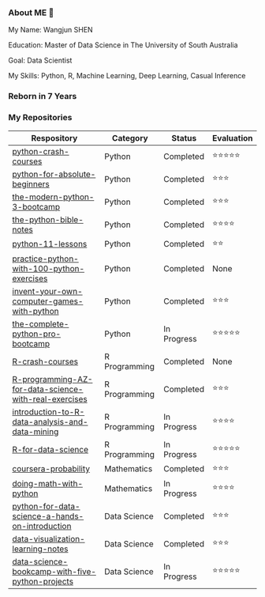 ### About ME 👋

My Name: Wangjun SHEN

Education: Master of Data Science in The University of South Australia

Goal: Data Scientist

My Skills: Python, R, Machine Learning, Deep Learning, Casual Inference

### Reborn in 7 Years



### My Repositories

| Respository                                                  | Category      | Status      | Evaluation |
| ------------------------------------------------------------ | ------------- | ----------- | ---------- |
| [python-crash-courses](https://github.com/YeJiu97/python-crash-courses) | Python        | Completed   | ⭐⭐⭐⭐⭐      |
| [python-for-absolute-beginners](https://github.com/YeJiu97/python-for-absolute-beginners) | Python        | Completed   | ⭐⭐⭐        |
| [the-modern-python-3-bootcamp](https://github.com/YeJiu97/the-modern-python-3-bootcamp) | Python        | Completed   | ⭐⭐⭐        |
| [the-python-bible-notes](https://github.com/YeJiu97/the-python-bible-notes) | Python        | Completed   | ⭐⭐⭐⭐       |
| [python-11-lessons](https://github.com/YeJiu97/python-11-lessons) | Python        | Completed   | ⭐⭐         |
| [practice-python-with-100-python-exercises](https://github.com/YeJiu97/practice-python-with-100-python-exercises) | Python        | Completed   | None       |
| [invent-your-own-computer-games-with-python](https://github.com/YeJiu97/invent-your-own-computer-games-with-python) | Python        | Completed   | ⭐⭐⭐        |
| [the-complete-python-pro-bootcamp](https://github.com/YeJiu97/the-complete-python-pro-bootcamp) | Python        | In Progress | ⭐⭐⭐⭐⭐      |
| [R-crash-courses](https://github.com/YeJiu97/R-crash-courses) | R Programming | Completed   | None       |
| [R-programming-AZ-for-data-science-with-real-exercises](https://github.com/YeJiu97/R-programming-AZ-for-data-science-with-real-exercises) | R Programming | Completed   | ⭐⭐⭐        |
| [introduction-to-R-data-analysis-and-data-mining](https://github.com/YeJiu97/introduction-to-R-data-analysis-and-data-mining) | R Programming | In Progress | ⭐⭐⭐⭐       |
| [R-for-data-science](https://github.com/YeJiu97/R-for-data-science) | R Programming | In Progress | ⭐⭐⭐⭐⭐      |
| [coursera-probability](https://github.com/YeJiu97/coursera-probability) | Mathematics   | Completed   | ⭐⭐⭐        |
| [doing-math-with-python](https://github.com/YeJiu97/doing-math-with-python) | Mathematics   | In Progress | ⭐⭐⭐⭐       |
| [python-for-data-science-a-hands-on-introduction](https://github.com/YeJiu97/python-for-data-science-a-hands-on-introduction) | Data Science  | Completed   | ⭐⭐⭐        |
| [data-visualization-learning-notes](https://github.com/YeJiu97/data-visualization-learning-notes) | Data Science  | Completed   | ⭐⭐⭐        |
| [data-science-bookcamp-with-five-python-projects](https://github.com/YeJiu97/data-science-bookcamp-with-five-python-projects) | Data Science  | In Progress | ⭐⭐⭐⭐⭐      |

<!--
**YeJiu97/YeJiu97** is a ✨ _special_ ✨ repository because its `README.md` (this file) appears on your GitHub profile.

Here are some ideas to get you started:

- 🔭 I’m currently working on ...
- 🌱 I’m currently learning ...
- 👯 I’m looking to collaborate on ...
- 🤔 I’m looking for help with ...
- 💬 Ask me about ...
- 📫 How to reach me: ...
- 😄 Pronouns: ...
- ⚡ Fun fact: ...
-->
